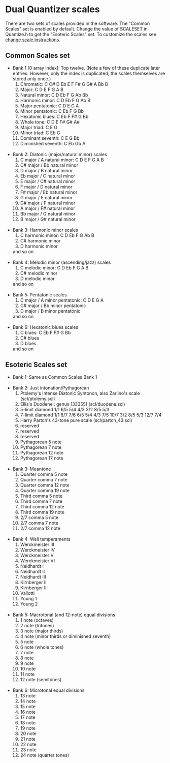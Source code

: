 # Dual Quantizer scales

There are two sets of scales provided in the software. The "Common Scales" set is enabled by default. Change the value of SCALESET in Quantize.h to get the "Esoteric Scales" set. To customize the scales see [change scale instructions](CHANGESCALES.md).

## Common Scales set
<ul>
<li>Bank 1 [0 array index]: Top twelve. (Note a few of these duplicate later entries. However, only the index is duplicated; the scales themselves are stored only once.)
<ol type="1">
<li>Chromatic: C C# D Eb E F F# G G# A Bb B</li>
<li>Major: C D E F G A B </li>
<li>Natural minor: C D Eb F G Ab Bb </li>
<li>Harmonic minor: C D Eb F G Ab B </li>
<li>Major pentatonic: C D E G A</li>
<li>Minor pentatonic: C Eb F G Bb</li>
<li>Hexatonic blues: C Eb F F# G Bb </li>
<li>Whole tone: C D E F# G# A#</li>
<li>Major triad: C E G</li>
<li>Minor triad: C Eb G</li>
<li>Dominant seventh: C E G Bb</li>
<li>Diminished seventh: C Eb Gb A</li>
</ol>
</li><br>
<li> Bank 2: Diatonic (major/natural minor) scales
<ol type="1">
<li>C  major / A  natural minor: C D E F G A B </li>
<li>C# major / Bb natural minor</li>
<li>D  major / B  natural minor</li>
<li>Eb major / C  natural minor</li>
<li>E  major / C# natural minor</li>
<li>F  major / D  natural minor</li>
<li>F# major / Eb natural minor</li>
<li>G  major / E  natural minor</li>
<li>G# major / F  natural minor</li>
<li>A  major / F# natural minor</li>
<li>Bb major / G  natural minor</li>
<li>B  major / G# natural minor</li>
</ol>
</li><br>
<li> Bank 3: Harmonic minor scales
<ol type="1">
<li>C  harmonic minor: C D Eb F G Ab B </li>
<li>C# harmonic minor</li>
<li>D  harmonic minor  </li>
</ol>
and so on
</li><br>
<li> Bank 4: Melodic minor (ascending/jazz) scales
<ol type="1">
<li>C  melodic minor: C D Eb F G A B </li>
<li>C# melodic minor</li>
<li>D  melodic minor  </li>
</ol>
  and so on
</li><br>
<li> Bank 5: Pentatonic scales
<ol type="1">
<li>C  major / A minor pentatonic: C D E G A</li>
<li>C# major / Bb minor pentatonic</li>
<li>D  major / B minor pentatonic  </li>
</ol>
  and so on
</li><br>
<li> Bank 6: Hexatonic blues scales
<ol type="1">
<li>C  blues: C Eb F F# G Bb </li>
<li>C# blues</li>
<li>D  blues  </li>
</ol>
and so on
</li>
</ul>

## Esoteric Scales set
<ul>
	<li>Bank 1: Same as Common Scales Bank 1
	</li><br>
	<li> Bank 2: Just intonation/Pythagorean
	<ol type=1>
		<li>Ptolemy's Intense Diatonic Syntonon, also Zarlino's scale (scl/ptolemy.scl)</li>
		<li>Ellis's Duodene : genus [33355] (scl/duodene.scl)</li>
		<li>5-limit diamond 1/1 6/5 5/4 4/3 3/2 8/5 5/3</li>
		<li>7-limit diamond 1/1 8/7 7/6 6/5 5/4 4/3 7/5 10/7 3/2 8/5 5/3 12/7 7/4</li>
		<li>Harry Partch's 43-tone pure scale (scl/partch_43.scl)</li>
		<li>reserved</li>
		<li>reserved</li>
		<li>reserved</li>
		<li>Pythagorean 5 note </li>
		<li>Pythagorean 7 note </li>
		<li>Pythagorean 12 note</li>
		<li>Pythagorean 17 note</li>
	</ol>
	</li><br>
	<li> Bank 3: Meantone
	<ol type=1>
		<li>Quarter comma 5 note</li>
		<li>Quarter comma 7 note</li>
		<li>Quarter comma 12 note</li>
		<li>Quarter comma 19 note</li>
		<li>Third comma 5 note</li>
		<li>Third comma 7 note</li>
		<li>Third comma 12 note</li>
		<li>Third comma 19 note</li>
		<li>2/7 comma 5 note</li>
		<li>2/7 comma 7 note</li>
		<li>2/7 comma 12 note</li>
	</ol>
	</li><br>
	<li> Bank 4: Well temperaments
	<ol type="1">
		<li>Werckmeister III</li>
		<li>Werckmeister IV</li>
		<li>Werckmeister V</li>
		<li>Werckmeister VI</li>
		<li>Neidhardt I</li>
		<li>Neidhardt II</li>
		<li>Neidhardt III</li>
		<li>Kirnberger II</li>
		<li>Kirnberger III</li>
		<li>Vallotti</li>
		<li>Young 1</li>
		<li>Young 2</li>
	</ol>
	</li><br>
	<li> Bank 5: Macrotonal (and 12-note) equal divisions
	<ol type="1">
		<li>1 note (octaves)</li>
		<li>2 note (tritones)</li>
		<li>3 note (major thirds)</li>
		<li>4 note (minor thirds or diminished seventh)</li>
		<li>5 note</li>
		<li>6 note (whole tones)</li>
		<li>7 note</li>
		<li>8 note</li>
		<li>9 note</li>
		<li>10 note</li>
		<li>11 note</li>
		<li>12 note (semitones)</li>
	</ol>
	</li><br>
	<li> Bank 6: Microtonal equal divisions
	<ol type="1">
		<li>13 note</li>
		<li>14 note</li>
		<li>15 note</li>
		<li>16 note</li>
		<li>17 note</li>
		<li>18 note</li>
		<li>19 note</li>
		<li>20 note</li>
		<li>21 note</li>
		<li>22 note</li>
		<li>23 note</li>
		<li>24 note (quarter tones)</li>
	</ol>
	</li><br>
</ul>
